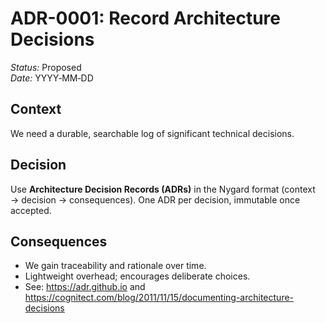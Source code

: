 # ADR-0001: Record Architecture Decisions

_Status:_ Proposed  
_Date:_ YYYY‑MM‑DD

## Context

We need a durable, searchable log of significant technical decisions.

## Decision

Use **Architecture Decision Records (ADRs)** in the Nygard format (context → decision → consequences). One ADR per decision, immutable once accepted.

## Consequences

- We gain traceability and rationale over time.
- Lightweight overhead; encourages deliberate choices.
- See: https://adr.github.io and https://cognitect.com/blog/2011/11/15/documenting-architecture-decisions
